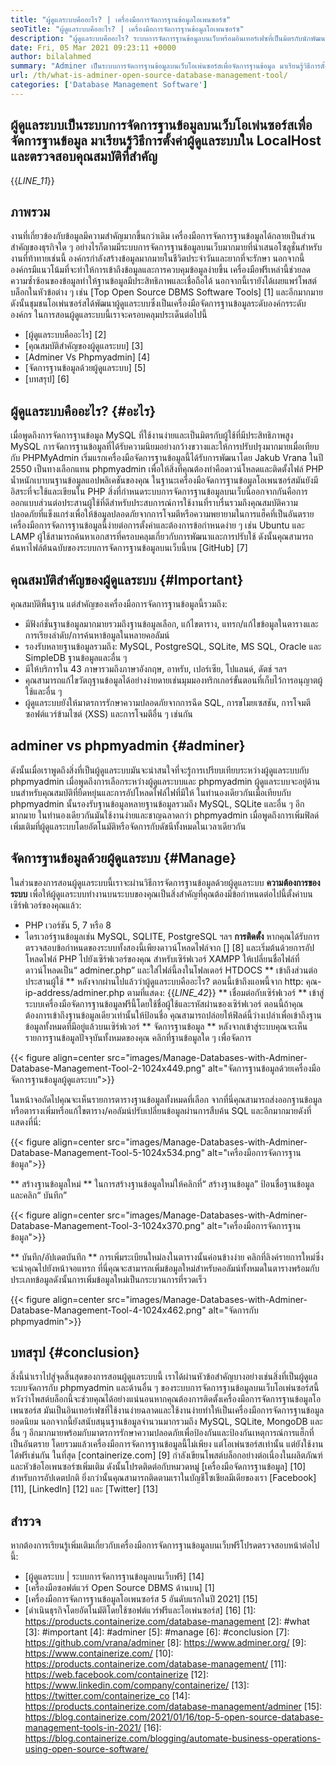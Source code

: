 ```yaml
---
title: "ผู้ดูแลระบบคืออะไร? | เครื่องมือการจัดการฐานข้อมูลโอเพนซอร์ซ" 
seoTitle: "ผู้ดูแลระบบคืออะไร? | เครื่องมือการจัดการฐานข้อมูลโอเพนซอร์ซ" 
description: "ผู้ดูแลระบบคืออะไร? ระบบการจัดการฐานข้อมูลบนเว็บพร้อมอินเทอร์เฟซที่เป็นมิตรกับนักพัฒนา มาพูดคุยเกี่ยวกับวิธีการจัดการฐานข้อมูลด้วยผู้ดูแลระบบโอเพนซอร์ส" 
date: Fri, 05 Mar 2021 09:23:11 +0000
author: bilalahmed
summary: "Adminer เป็นระบบการจัดการฐานข้อมูลบนเว็บโอเพ่นซอร์สเพื่อจัดการฐานข้อมูล มาเรียนรู้วิธีการตั้งค่าผู้ดูแลระบบใน LocalHost และตรวจสอบคุณสมบัติที่สำคัญ" 
url: /th/what-is-adminer-open-source-database-management-tool/
categories: ['Database Management Software']
---
```


## ผู้ดูแลระบบเป็นระบบการจัดการฐานข้อมูลบนเว็บโอเพ่นซอร์สเพื่อจัดการฐานข้อมูล มาเรียนรู้วิธีการตั้งค่าผู้ดูแลระบบใน LocalHost และตรวจสอบคุณสมบัติที่สำคัญ
{{_LINE_11_}}

## ภาพรวม
งานที่เกี่ยวข้องกับข้อมูลมีความสำคัญมากขึ้นกว่าเดิม เครื่องมือการจัดการฐานข้อมูลได้กลายเป็นส่วนสำคัญของธุรกิจใด ๆ อย่างไรก็ตามมีระบบการจัดการฐานข้อมูลบนเว็บมากมายที่นำเสนอโซลูชั่นสำหรับงานที่ท้าทายเช่นนี้ องค์กรกำลังสร้างข้อมูลมากมายในชีวิตประจำวันและยากที่จะรักษา นอกจากนี้องค์กรมีแนวโน้มที่จะทำให้การเข้าถึงข้อมูลและการควบคุมข้อมูลง่ายขึ้น เครื่องมือฟรีเหล่านี้ช่วยลดความซ้ำซ้อนของข้อมูลทำให้ฐานข้อมูลมีประสิทธิภาพและเชื่อถือได้ นอกจากนี้เรายังได้เผยแพร่โพสต์บล็อกในหัวข้อต่าง ๆ เช่น [Top Open Source DBMS Software Tools] [1] และอีกมากมาย
ดังนั้นชุมชนโอเพ่นซอร์สได้พัฒนาผู้ดูแลระบบซึ่งเป็นเครื่องมือจัดการฐานข้อมูลระดับองค์กรระดับองค์กร ในการสอนผู้ดูแลระบบนี้เราจะครอบคลุมประเด็นต่อไปนี้
  * [ผู้ดูแลระบบคืออะไร] [2]
  * [คุณสมบัติสำคัญของผู้ดูแลระบบ] [3]
  * [Adminer Vs Phpmyadmin] [4]
  * [จัดการฐานข้อมูลด้วยผู้ดูแลระบบ] [5]
  * [บทสรุป] [6]

## ผู้ดูแลระบบคืออะไร? {#อะไร}
เมื่อพูดถึงการจัดการฐานข้อมูล MySQL ที่ใช้งานง่ายและเป็นมิตรกับผู้ใช้ที่มีประสิทธิภาพสูง MySQL การจัดการฐานข้อมูลที่ได้รับความนิยมอย่างกว้างขวางและให้การปรับปรุงมากมายเมื่อเทียบกับ PHPMyAdmin เริ่มแรกเครื่องมือจัดการฐานข้อมูลนี้ได้รับการพัฒนาโดย Jakub Vrana ในปี 2550 เป็นทางเลือกแทน phpmyadmin เพื่อให้สิ่งที่คุณต้องทำคือดาวน์โหลดและติดตั้งไฟล์ PHP น้ำหนักเบาบนฐานข้อมูลแอปพลิเคชันของคุณ
ในฐานะเครื่องมือจัดการฐานข้อมูลโอเพนซอร์สมันยังมีอิสระที่จะใช้และเขียนใน PHP สิ่งที่กำหนดระบบการจัดการฐานข้อมูลบนเว็บนี้ออกจากกันคือการออกแบบส่วนต่อประสานผู้ใช้ที่ดีสำหรับประสบการณ์การใช้งานที่ราบรื่นรวมถึงคุณสมบัติความปลอดภัยที่แข็งแกร่งเพื่อให้ข้อมูลปลอดภัยจากการโจมตีหรือความพยายามในการแฮ็คที่เป็นอันตราย เครื่องมือการจัดการฐานข้อมูลนี้ง่ายต่อการตั้งค่าและต้องการข้อกำหนดง่าย ๆ เช่น Ubuntu และ LAMP ผู้ใช้สามารถค้นหาเอกสารที่ครอบคลุมเกี่ยวกับการพัฒนาและการปรับใช้ ดังนั้นคุณสามารถค้นหาไฟล์ต้นฉบับของระบบการจัดการฐานข้อมูลบนเว็บนี้บน [GitHub] [7]

## คุณสมบัติสำคัญของผู้ดูแลระบบ {#Important}
คุณสมบัติพื้นฐาน แต่สำคัญของเครื่องมือการจัดการฐานข้อมูลนี้รวมถึง:
  * มีฟังก์ชั่นฐานข้อมูลมากมายรวมถึงฐานข้อมูลเลือก, แก้ไขตาราง, แทรก/แก้ไขข้อมูลในตารางและการเรียงลำดับ/การค้นหาข้อมูลในหลายคอลัมน์
  * รองรับหลายฐานข้อมูลรวมถึง: MySQL, PostgreSQL, SQLite, MS SQL, Oracle และ SimpleDB ฐานข้อมูลและอื่น ๆ
  * มีให้บริการใน 43 ภาษารวมถึงภาษาอังกฤษ, อาหรับ, เปอร์เซีย, โปแลนด์, ดัตช์ ฯลฯ
  * คุณสามารถแก้ไขวัตถุฐานข้อมูลได้อย่างง่ายดายเช่นมุมมองทริกเกอร์ขั้นตอนที่เก็บไว้การอนุญาตผู้ใช้และอื่น ๆ
  * ผู้ดูแลระบบยังให้มาตรการรักษาความปลอดภัยจากการฉีด SQL, การขโมยเซสชัน, การโจมตีซอฟต์แวร์ข้ามไซต์ (XSS) และการโจมตีอื่น ๆ เช่นกัน

## adminer vs phpmyadmin {#adminer}
ดังนั้นเมื่อเราพูดถึงสิ่งที่เป็นผู้ดูแลระบบมันจะน่าสนใจที่จะรู้การเปรียบเทียบระหว่างผู้ดูแลระบบกับ phpmyadmin เมื่อพูดถึงการเลือกระหว่างผู้ดูแลระบบและ phpmyadmin ผู้ดูแลระบบจะอยู่ด้านบนสำหรับคุณสมบัติที่ยืดหยุ่นและการอัปโหลดไฟล์ไฟที่มีให้ ในทำนองเดียวกันเมื่อเทียบกับ phpmyadmin นั้นรองรับฐานข้อมูลหลายฐานข้อมูลรวมถึง MySQL, SQLite และอื่น ๆ อีกมากมาย ในทำนองเดียวกันมันใช้งานง่ายและชาญฉลาดกว่า phpmyadmin เมื่อพูดถึงการเพิ่มฟิลด์เพิ่มเติมที่ผู้ดูแลระบบโดยอัตโนมัติหรือจัดการกับดัชนีทั้งหมดในเวลาเดียวกัน

## จัดการฐานข้อมูลด้วยผู้ดูแลระบบ {#Manage}
ในส่วนของการสอนผู้ดูแลระบบนี้เราจะผ่านวิธีการจัดการฐานข้อมูลด้วยผู้ดูแลระบบ
**ความต้องการของระบบ**
เพื่อให้ผู้ดูแลระบบทำงานบนระบบของคุณเป็นสิ่งสำคัญที่คุณต้องมีข้อกำหนดต่อไปนี้ตั้งค่าบนเซิร์ฟเวอร์ของคุณแล้ว:
  * PHP เวอร์ชัน 5, 7 หรือ 8
  * ไดรเวอร์ฐานข้อมูลเช่น MySQL, SQLITE, PostgreSQL ฯลฯ
**การติดตั้ง**
หากคุณได้รับการตรวจสอบข้อกำหนดของระบบทั้งสองนี้เพียงดาวน์โหลดไฟล์จาก [] [8] และเริ่มต้นด้วยการอัปโหลดไฟล์ PHP ไปยังเซิร์ฟเวอร์ของคุณ สำหรับเซิร์ฟเวอร์ XAMPP ให้เปลี่ยนชื่อไฟล์ที่ดาวน์โหลดเป็น“ adminer.php” และใส่ไฟล์นี้ลงในโฟลเดอร์ HTDOCS
** เข้าถึงส่วนต่อประสานผู้ใช้ **
หลังจากผ่านไปแล้วว่าผู้ดูแลระบบคืออะไร? ตอนนี้เข้าถึงแอพนี้จาก http: คุณ-ip-address/adminer.php ตามที่แสดง:
{{_LINE_42_}}
** เชื่อมต่อกับเซิร์ฟเวอร์ **
เข้าสู่ระบบเครื่องมือจัดการฐานข้อมูลฟรีนี้โดยใช้ชื่อผู้ใช้และรหัสผ่านของเซิร์ฟเวอร์ ตอนนี้ถ้าคุณต้องการเข้าถึงฐานข้อมูลเดียวเท่านั้นให้ป้อนชื่อ คุณสามารถปล่อยให้ฟิลด์นี้ว่างเปล่าเพื่อเข้าถึงฐานข้อมูลทั้งหมดที่มีอยู่แล้วบนเซิร์ฟเวอร์
** จัดการฐานข้อมูล **
หลังจากเข้าสู่ระบบคุณจะเห็นรายการฐานข้อมูลปัจจุบันทั้งหมดของคุณ คลิกที่ฐานข้อมูลใด ๆ เพื่อจัดการ

{{< figure align=center src="images/Manage-Databases-with-Adminer-Database-Management-Tool-2-1024x449.png" alt="จัดการฐานข้อมูลด้วยเครื่องมือจัดการฐานข้อมูลผู้ดูแลระบบ">}}

ในหน้าจอถัดไปคุณจะเห็นรายการตารางฐานข้อมูลทั้งหมดที่เลือก จากที่นี่คุณสามารถส่งออกฐานข้อมูลหรือตารางเพิ่มหรือแก้ไขตาราง/คอลัมน์ปรับเปลี่ยนข้อมูลผ่านการสืบค้น SQL และอีกมากมายดังที่แสดงที่นี่:

{{< figure align=center src="images/Manage-Databases-with-Adminer-Database-Management-Tool-5-1024x534.png" alt="เครื่องมือการจัดการฐานข้อมูล">}}

** สร้างฐานข้อมูลใหม่ **
ในการสร้างฐานข้อมูลใหม่ให้คลิกที่“ สร้างฐานข้อมูล” ป้อนชื่อฐานข้อมูลและคลิก“ บันทึก”

{{< figure align=center src="images/Manage-Databases-with-Adminer-Database-Management-Tool-3-1024x370.png" alt="เครื่องมือการจัดการฐานข้อมูล">}}

** บันทึก/อัปเดตบันทึก **
การเพิ่มระเบียนใหม่ลงในตารางนั้นค่อนข้างง่าย คลิกที่ลิงค์รายการใหม่ซึ่งจะนำคุณไปยังหน้าจอแทรก ที่นี่คุณจะสามารถเพิ่มข้อมูลใหม่สำหรับคอลัมน์ทั้งหมดในตารางพร้อมกับประเภทข้อมูลดังนั้นการเพิ่มข้อมูลใหม่เป็นกระบวนการที่รวดเร็ว

{{< figure align=center src="images/Manage-Databases-with-Adminer-Database-Management-Tool-4-1024x462.png" alt="จัดการกับ phpmyadmin">}}


## บทสรุป {#conclusion}
สิ่งนี้นำเราไปสู่จุดสิ้นสุดของการสอนผู้ดูแลระบบนี้ เราได้ผ่านหัวข้อสำคัญบางอย่างเช่นสิ่งที่เป็นผู้ดูแลระบบจัดการกับ phpmyadmin และด้านอื่น ๆ ของระบบการจัดการฐานข้อมูลบนเว็บโอเพ่นซอร์สนี้ หวังว่าโพสต์บล็อกนี้จะช่วยคุณได้อย่างแน่นอนหากคุณต้องการติดตั้งเครื่องมือการจัดการฐานข้อมูลโอเพนซอร์ส มันเป็นอินเทอร์เฟซที่ใช้งานง่ายฉลาดและใช้งานง่ายทำให้เป็นเครื่องมือการจัดการฐานข้อมูลยอดนิยม นอกจากนี้ยังสนับสนุนฐานข้อมูลจำนวนมากรวมถึง MySQL, SQLite, MongoDB และอื่น ๆ อีกมากมายพร้อมกับมาตรการรักษาความปลอดภัยเพื่อป้องกันและป้องกันเหตุการณ์การแฮ็กที่เป็นอันตราย โดยรวมแล้วเครื่องมือการจัดการฐานข้อมูลนี้ไม่เพียง แต่โอเพ่นซอร์สเท่านั้น แต่ยังใช้งานได้ฟรีเช่นกัน
ในที่สุด [containerize.com] [9] กำลังเขียนโพสต์บล็อกอย่างต่อเนื่องในผลิตภัณฑ์และหัวข้อโอเพนซอร์ซเพิ่มเติม ดังนั้นโปรดติดต่อกับหมวดหมู่ [เครื่องมือจัดการฐานข้อมูล] [10] สำหรับการอัปเดตปกติ ยิ่งกว่านั้นคุณสามารถติดตามเราในบัญชีโซเชียลมีเดียของเรา [Facebook] [11], [LinkedIn] [12] และ [Twitter] [13]

## สำรวจ
หากต้องการเรียนรู้เพิ่มเติมเกี่ยวกับเครื่องมือการจัดการฐานข้อมูลบนเว็บฟรีโปรดตรวจสอบหน้าต่อไปนี้:
  * [ผู้ดูแลระบบ | ระบบการจัดการฐานข้อมูลบนเว็บฟรี] [14]
  * [เครื่องมือซอฟต์แวร์ Open Source DBMS ด้านบน] [1]
  * [เครื่องมือการจัดการฐานข้อมูลโอเพนซอร์ส 5 อันดับแรกในปี 2021] [15]
  * [ดำเนินธุรกิจโดยอัตโนมัติโดยใช้ซอฟต์แวร์ฟรีและโอเพ่นซอร์ส] [16]
[1]: https://products.containerize.com/database-management
[2]: #what
[3]: #important
[4]: #adminer
[5]: #manage
[6]: #conclusion
[7]: https://github.com/vrana/adminer
[8]: https://www.adminer.org/
[9]: https://www.containerize.com/
[10]: https://products.containerize.com/database-management/
[11]: https://web.facebook.com/containerize
[12]: https://www.linkedin.com/company/containerize/
[13]: https://twitter.com/containerize_co
[14]: https://products.containerize.com/database-management/adminer
[15]: https://blog.containerize.com/2021/01/16/top-5-open-source-database-management-tools-in-2021/
[16]: https://blog.containerize.com/blogging/automate-business-operations-using-open-source-software/
